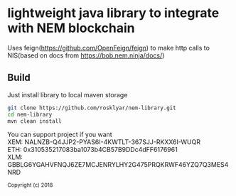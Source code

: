 # lightweight java library to integrate with NEM blockchain

Uses feign(https://github.com/OpenFeign/feign) to make http calls to NIS(based on docs from https://bob.nem.ninja/docs/)

<h2>Build</h2>
Just install library to local maven storage

```bash
git clone https://github.com/rosklyar/nem-library.git
cd nem-library
mvn clean install
```

You can support project if you want <br/>
XEM: NALNZB-Q4JJP2-PYAS6I-4KWTLT-367SJJ-RKXX6I-WUQR <br/>
ETH: 0x310535217083ba1073b4CB57B9DDc4dFF6176961 <br/>
XLM: GBBLG6YGAHVFNQJ6ZE7MCJENRYLHY2G475PRQKRWF46YZQ7Q3MES4NRD

<sub>Copyright (c) 2018</sub>
